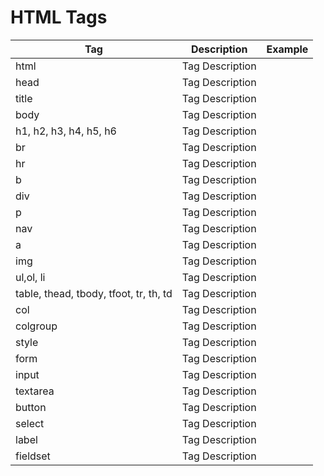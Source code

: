 # HTML Tags

Tag | Description | Example
--- | --- | --- 
html | Tag Description | <html language="en"></html>
head | Tag Description | 
title | Tag Description | 
body | Tag Description | 
h1, h2, h3, h4, h5, h6 | Tag Description | 
br | Tag Description | 
hr | Tag Description |
b | Tag Description | 
div | Tag Description | 
p | Tag Description | 
nav | Tag Description |
a | Tag Description | 
img | Tag Description | 
ul,ol, li | Tag Description |
table,  thead, tbody, tfoot, tr, th, td | Tag Description | 
col  | Tag Description |
colgroup | Tag Description | 
style | Tag Description | 
form | Tag Description | 
input | Tag Description | 
textarea | Tag Description | 
button | Tag Description | 
select | Tag Description | 
label | Tag Description | 
fieldset | Tag Description |
